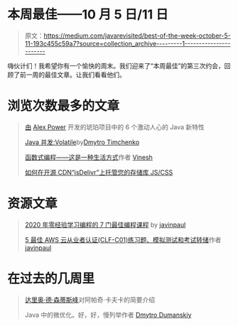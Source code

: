 # 本周最佳——10 月 5 日/11 日

> 原文：<https://medium.com/javarevisited/best-of-the-week-october-5-11-193c455c59a7?source=collection_archive---------1----------------------->

嗨伙计们！我希望你有一个愉快的周末。我们迎来了“本周最佳”的第三次约会，回顾了前一周的最佳文章。让我们看看他们。

# 浏览次数最多的文章

> [由](/javarevisited/the-6-exciting-new-java-features-in-project-amber-11e7aa5c57ef) [Alex Power](https://medium.com/u/1722a87a4fa9?source=post_page-----193c455c59a7--------------------------------) 开发的琥珀项目中的 6 个激动人心的 Java 新特性
> 
> [Java 并发:Volatile](/javarevisited/java-concurrency-volatile-d0e585852d6b)by[Dmytro Timchenko](https://medium.com/u/b2ed152fefdb?source=post_page-----193c455c59a7--------------------------------)
> 
> [函数式编程——这是一种生活方式](/javarevisited/functional-programming-it-is-a-way-of-life-9ae516e06e0)作者 [Vinesh](https://medium.com/u/40b8b42560be?source=post_page-----193c455c59a7--------------------------------)
> 
> [如何在开源 CDN“jsDelivr”上托管您的存储库 JS/CSS](/javarevisited/how-to-host-your-repository-js-css-on-open-source-cdn-jsdelivr-4de252d6fbad)

# 资源文章

> [2020 年零经验学习编程的 7 门最佳编程课程](/javarevisited/7-best-coding-course-to-learn-programming-with-zero-experience-in-2020-52f7d0d9cb80) by [javinpaul](https://medium.com/u/bb36d8439904?source=post_page-----193c455c59a7--------------------------------)
> 
> [5 最佳 AWS 云从业者认证(CLF-C01)练习题、模拟测试和考试转储](/javarevisited/5-best-aws-cloud-practitioner-certification-clf-c01-practice-questions-mock-tests-and-exam-55330b140e58)作者 [javinpaul](https://medium.com/u/bb36d8439904?source=post_page-----193c455c59a7--------------------------------)

# 在过去的几周里

> [达里奥·德·森蒂斯峰](/javarevisited/a-brief-introduction-to-apache-kafka-25a4ab386f4b)对阿帕奇·卡夫卡的简要介绍
> 
> Java 中的微优化。好，好，慢列举作者 [Dmytro Dumanskiy](https://medium.com/u/acd4d4d667cc?source=post_page-----193c455c59a7--------------------------------)